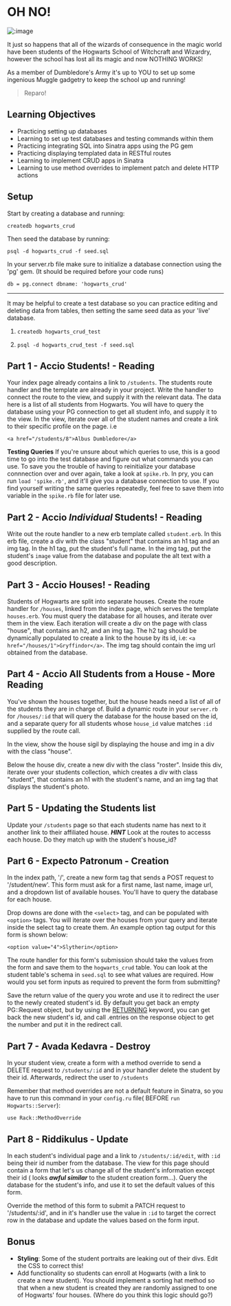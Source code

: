 # OH NO!

![:image](http://media.tumblr.com/tumblr_lkcdbhvjCH1qeg89k.png)

It just so happens that all of the wizards of consequence in the magic world have been students of the Hogwarts School of Witchcraft and Wizardry, however the school has lost all its magic and now NOTHING WORKS!

As a member of Dumbledore's Army it's up to YOU to set up some ingenious Muggle gadgetry to keep the school up and running!

> Reparo!

## Learning Objectives

- Practicing setting up databases
- Learning to set up test databases and testing commands within them
- Practicing integrating SQL into Sinatra apps using the PG gem
- Practicing displaying templated data in RESTful routes
- Learning to implement CRUD apps in Sinatra
- Learning to use method overrides to implement patch and delete HTTP actions

## Setup

Start by creating a database and running:

`createdb hogwarts_crud`

Then seed the database by running:

`psql -d hogwarts_crud -f seed.sql`

In your server.rb file make sure to initialize a database connection using the 'pg' gem. (It should be required before your code runs)

`db = pg.connect dbname: 'hogwarts_crud'`

---

It may be helpful to create a test database so you can practice editing and deleting data from tables, then setting the same seed data as your 'live' database.

 1. `createdb hogwarts_crud_test`

 1. `psql -d hogwarts_crud_test -f seed.sql`


## Part 1 - Accio Students! - Reading

  Your index page already contains a link to `/students`. The students route handler and the template are already in your project. Write the handler to connect the route to the view, and supply it with the relevant data. The data here is a list of all students from Hogwarts. You will have to query the database using your PG connection to get all student info, and supply it to the view. In the view, iterate over all of the student names and create a link to their specific profile on the page. i.e

  `<a href="/students/8">Albus Dumbledore</a>`

  **Testing Queries** If you're unsure about which queries to use, this is a good time to go into the test database and figure out what commands you can use. To save you the trouble of having to reinitialize your database connnection over and over again, take a look at `spike.rb`. In pry, you can run `load 'spike.rb'`, and it'll give you a database connection to use. If you find yourself writing the same queries repeatedly, feel free to save them into variable in the `spike.rb` file for later use.


## Part 2 - Accio *Individual* Students! - Reading

  Write out the route handler to a new erb template called `student.erb`. In this erb file, create a div with the class "student" that contains an h1 tag and an img tag. In the h1 tag, put the student's full name. In the img tag, put the student's `image` value from the database and populate the alt text with a good description.

## Part 3 - Accio Houses! - Reading

  Students of Hogwarts are split into separate houses. Create the route handler for `/houses`, linked from the index page, which serves the template `houses.erb`. You must query the database for all houses, and iterate over them in the view. Each iteration will create a div on the page with class "house", that contains an h2, and an img tag. The h2 tag should be dynamically populated to create a link to the house by its id, i.e: `<a href="/houses/1">Gryffindor</a>`. The img tag should contain the img url obtained from the database.

## Part 4 - Accio All Students from a House - More Reading

  You've shown the houses together, but the house heads need a list of all of the students they are in charge of. Build a dynamic route in your `server.rb` for `/houses/:id` that will query the database for the house based on the id, and a separate query for all students whose `house_id` value matches `:id` supplied by the route call.

  In the view, show the house sigil by displaying the house and img in a div with the class "house".

  Below the house div, create a new div with the class "roster". Inside this div, iterate over your students collection, which creates a div with class "student", that contains an h1 with the student's name, and an img tag that displays the student's photo.

## Part 5 - Updating the Students list

  Update your `/students` page so that each students name has next to it another link to their affiliated house. ***HINT*** Look at the routes to accesss each house. Do they match up with the student's house_id?

## Part 6 - Expecto Patronum - Creation

  In the index path, '/', create a new form tag that sends a POST request to '/student/new'. This form must ask for a first name, last name, image url, and a dropdown list of available houses. You'll have to query the database for each house.

  Drop downs are done with the `<select>` tag, and can be populated with `<option>` tags. You will iterate over the houses from your query and iterate inside the select tag to create them. An example option tag output for this form is shown below:

  `<option value="4">Slytherin</option>`

  The route handler for this form's submission should take the values from the form and save them to the `hogwarts_crud` table. You can look at the student table's schema in `seed.sql` to see what values are required. How would you set form inputs as required to prevent the form from submitting?

  Save the return value of the query you wrote and use it to redirect the user to the newly created student's id. By default you get back an empty PG::Request object, but by using the [RETURNING](http://www.postgresql.org/docs/8.3/static/sql-insert.html) keyword, you can get back the new student's id, and call .entries on the response object to get the number and put it in the redirect call.

## Part 7 - Avada Kedavra - Destroy

  In your student view, create a form with a method override to send a DELETE request to `/students/:id` and in your handler delete the student by their id. Afterwards, redirect the user to `/students`

  Remember that method overrides are not a default feature in Sinatra, so you have to run this command in your `config.ru` file( BEFORE `run Hogwarts::Server`):

  `use Rack::MethodOverride`


## Part 8 - Riddikulus - Update

  In each student's individual page and a link to `/students/:id/edit`, with `:id` being their id number from the database. The view for this page should contain a form that let's us change all of the student's information except their id ( looks ***awful similar*** to the student creation form...). Query the database for the student's info, and use it to set the default values of this form.

  Override the method of this form to submit a PATCH request to '/students/:id', and in it's handler use the value in `:id` to target the correct row in the database and update the values based on the form input.


## Bonus

- **Styling**: Some of the student portraits are leaking out of their divs. Edit the CSS to correct this!
- Add functionality so students can enroll at Hogwarts (with a link to create a new student). You should implement a sorting hat method so that when a new student is created they are randomly assigned to one of Hogwarts' four houses. (Where do you think this logic should go?)



